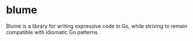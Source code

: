 # blume
Blume is a library for writing expressive code in Go, while striving to remain compatible with idiomatic Go patterns.
